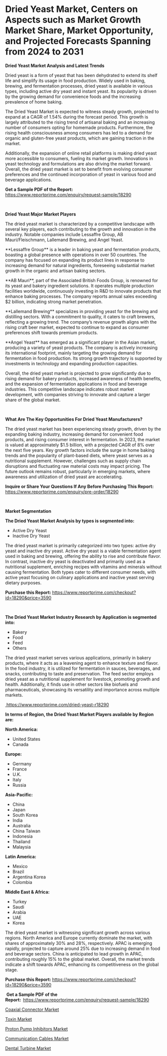 <p><h1>Dried Yeast Market, Centers on Aspects such as Market Growth Market Share, Market Opportunity, and Projected Forecasts Spanning from 2024 to 2031</h1></p><p><strong>Dried Yeast Market Analysis and Latest Trends</strong></p>
<p><p>Dried yeast is a form of yeast that has been dehydrated to extend its shelf life and simplify its usage in food production. Widely used in baking, brewing, and fermentation processes, dried yeast is available in various types, including active dry yeast and instant yeast. Its popularity is driven by the growing demand for convenience foods and the increasing prevalence of home baking.</p><p>The Dried Yeast Market is expected to witness steady growth, projected to expand at a CAGR of 1.54% during the forecast period. This growth is largely attributed to the rising trend of artisanal baking and an increasing number of consumers opting for homemade products. Furthermore, the rising health consciousness among consumers has led to a demand for organic and gluten-free yeast products, which are gaining traction in the market.</p><p>Additionally, the expansion of online retail platforms is making dried yeast more accessible to consumers, fueling its market growth. Innovations in yeast technology and formulations are also driving the market forward. Overall, the dried yeast market is set to benefit from evolving consumer preferences and the continued incorporation of yeast in various food and beverage applications.</p></p>
<p><strong>Get a Sample PDF of the Report:&nbsp;</strong> <a href="https://www.reportprime.com/enquiry/request-sample/18290?utm_campaign=100&utm_medium=2&utm_source=Github&utm_content=ia&utm_term=21112024&utm_id=dried-yeast">https://www.reportprime.com/enquiry/request-sample/18290</a></p>
<p>&nbsp;</p>
<p><strong>Dried Yeast Major Market Players</strong></p>
<p><p>The dried yeast market is characterized by a competitive landscape with several key players, each contributing to the growth and innovation in the industry. Notable companies include Lessaffre Group, AB Mauri/Fleischmann, Lallemand Brewing, and Angel Yeast.</p><p>**Lessaffre Group** is a leader in baking yeast and fermentation products, boasting a global presence with operations in over 50 countries. The company has focused on expanding its product lines in response to increasing demand for natural ingredients, foreseeing substantial market growth in the organic and artisan baking sectors.</p><p>**AB Mauri**, part of the Associated British Foods Group, is renowned for its yeast and bakery ingredient solutions. It operates multiple production facilities worldwide, continuously investing in R&D to innovate products that enhance baking processes. The company reports annual sales exceeding $2 billion, indicating strong market penetration.</p><p>**Lallemand Brewing** specializes in providing yeast for the brewing and distilling sectors. With a commitment to quality, it caters to craft brewers, reflecting a growing trend. The company’s revenue growth aligns with the rising craft beer market, expected to continue to expand as consumer preferences shift towards premium products.</p><p>**Angel Yeast** has emerged as a significant player in the Asian market, producing a variety of yeast products. The company is actively increasing its international footprint, mainly targeting the growing demand for fermentation in food production. Its strong growth trajectory is supported by investments in technology and expanding production capacities.</p><p>Overall, the dried yeast market is projected to grow significantly due to rising demand for bakery products, increased awareness of health benefits, and the expansion of fermentation applications in food and beverage industries. This competitive landscape indicates robust market development, with companies striving to innovate and capture a larger share of the global market.</p></p>
<p>&nbsp;</p>
<p><strong>What Are The Key Opportunities For Dried Yeast Manufacturers?</strong></p>
<p><p>The dried yeast market has been experiencing steady growth, driven by the expanding baking industry, increasing demand for convenient food products, and rising consumer interest in fermentation. In 2023, the market is valued at approximately $1.5 billion, with a projected CAGR of 8% over the next five years. Key growth factors include the surge in home baking trends and the popularity of plant-based diets, where yeast serves as a nutritional supplement. However, challenges such as supply chain disruptions and fluctuating raw material costs may impact pricing. The future outlook remains robust, particularly in emerging markets, where awareness and utilization of dried yeast are accelerating.</p></p>
<p><strong>Inquire or Share Your Questions If Any Before Purchasing This Report:</strong> <a href="https://www.reportprime.com/enquiry/pre-order/18290?utm_campaign=100&utm_medium=2&utm_source=Github&utm_content=ia&utm_term=21112024&utm_id=dried-yeast">https://www.reportprime.com/enquiry/pre-order/18290</a></p>
<p>&nbsp;</p>
<p><strong>Market Segmentation</strong></p>
<p><strong>The Dried Yeast Market Analysis by types is segmented into:</strong></p>
<p><ul><li>Active Dry Yeast</li><li>Inactive Dry Yeast</li></ul></p>
<p><p>The dried yeast market is primarily categorized into two types: active dry yeast and inactive dry yeast. Active dry yeast is a viable fermentation agent used in baking and brewing, offering the ability to rise and contribute flavor. In contrast, inactive dry yeast is deactivated and primarily used as a nutritional supplement, enriching recipes with vitamins and minerals without causing fermentation. Both types cater to different consumer needs, with active yeast focusing on culinary applications and inactive yeast serving dietary purposes.</p></p>
<p><strong>Purchase this Report:&nbsp;</strong><a href="https://www.reportprime.com/checkout?id=18290&price=3590&utm_campaign=100&utm_medium=2&utm_source=Github&utm_content=ia&utm_term=21112024&utm_id=dried-yeast">https://www.reportprime.com/checkout?id=18290&price=3590</a></p>
<p>&nbsp;</p>
<p><strong>The Dried Yeast Market Industry Research by Application is segmented into:</strong></p>
<p><ul><li>Bakery</li><li>Food</li><li>Feed</li><li>Others</li></ul></p>
<p><p>The dried yeast market serves various applications, primarily in bakery products, where it acts as a leavening agent to enhance texture and flavor. In the food industry, it is utilized for fermentation in sauces, beverages, and snacks, contributing to taste and preservation. The feed sector employs dried yeast as a nutritional supplement for livestock, promoting growth and health. Additionally, it finds use in other sectors like biofuels and pharmaceuticals, showcasing its versatility and importance across multiple markets.</p></p>
<p><a href="https://www.reportprime.com/dried-yeast-r18290?utm_campaign=100&utm_medium=2&utm_source=Github&utm_content=ia&utm_term=21112024&utm_id=dried-yeast">&nbsp;https://www.reportprime.com/dried-yeast-r18290</a></p>
<p><strong>In terms of Region, the Dried Yeast Market Players available by Region are:</strong></p>
<p>
    <p> <strong> North America: </strong>
        <ul>
            <li>United States</li>
            <li>Canada</li>
        </ul>
        </p> 
    <p> <strong> Europe: </strong>
        <ul>
            <li>Germany</li>
            <li>France</li>
            <li>U.K.</li>
            <li>Italy</li>
            <li>Russia</li>
        </ul>
        </p> 
    <p> <strong> Asia-Pacific: </strong>
        <ul>
            <li>China</li>
            <li>Japan</li>
            <li>South Korea</li>
            <li>India</li>
            <li>Australia</li>
            <li>China Taiwan</li>
            <li>Indonesia</li>
            <li>Thailand</li>
            <li>Malaysia</li>
        </ul>
        </p> 
    <p> <strong> Latin America: </strong>
        <ul>
            <li>Mexico</li>
            <li>Brazil</li>
            <li>Argentina Korea</li>
            <li>Colombia</li>
        </ul>
        </p> 
    <p> <strong> Middle East & Africa: </strong>
        <ul>
            <li>Turkey</li>
            <li>Saudi</li>
            <li>Arabia</li>
            <li>UAE</li>
            <li>Korea</li>
        </ul>
    </p>
    </p>
<p><p>The dried yeast market is witnessing significant growth across various regions. North America and Europe currently dominate the market, with shares of approximately 30% and 28%, respectively. APAC is emerging rapidly, projected to capture around 25% due to increasing demand in food and beverage sectors. China is anticipated to lead growth in APAC, contributing roughly 15% to the global market. Overall, the market trends indicate a shift towards APAC, enhancing its competitiveness on the global stage.</p></p>
<p><strong>Purchase this Report: </strong><a href="https://www.reportprime.com/checkout?id=18290&price=3590&utm_campaign=100&utm_medium=2&utm_source=Github&utm_content=ia&utm_term=21112024&utm_id=dried-yeast">https://www.reportprime.com/checkout?id=18290&price=3590</a></p>
<p>&nbsp;<strong>Get a Sample PDF of the Report:&nbsp;&nbsp;</strong><a href="https://www.reportprime.com/enquiry/request-sample/18290?utm_campaign=100&utm_medium=2&utm_source=Github&utm_content=ia&utm_term=21112024&utm_id=dried-yeast">https://www.reportprime.com/enquiry/request-sample/18290</a></p>
<p><strong></strong></p>
<p><p><a href="https://www.linkedin.com/pulse/coaxial-connector-market-segmentation-geographical-regions-forcast-9euqc?utm_campaign=100&utm_medium=2&utm_source=Github&utm_content=ia&utm_term=21112024&utm_id=dried-yeast">Coaxial Connector Market</a></p><p><a href="https://issuu.com/reportprime-2/docs/toxin-market-size-2030.pptx_b079b631fb0c77?utm_campaign=100&utm_medium=2&utm_source=Github&utm_content=ia&utm_term=21112024&utm_id=dried-yeast">Toxin Market</a></p><p><a href="https://issuu.com/reportprime-2/docs/proton-pump-inhibitors-market-size-_2a4e404f112bcd?utm_campaign=100&utm_medium=2&utm_source=Github&utm_content=ia&utm_term=21112024&utm_id=dried-yeast">Proton Pump Inhibitors Market</a></p><p><a href="https://www.linkedin.com/pulse/global-perspectives-communication-cables-market-trends-forecast-qaqwc?utm_campaign=100&utm_medium=2&utm_source=Github&utm_content=ia&utm_term=21112024&utm_id=dried-yeast">Communication Cables Market</a></p><p><a href="https://www.linkedin.com/pulse/detailed-dental-turbine-market-study-101-cagr-growth-trend-ld8ne?utm_campaign=100&utm_medium=2&utm_source=Github&utm_content=ia&utm_term=21112024&utm_id=dried-yeast">Dental Turbine Market</a></p></p>
